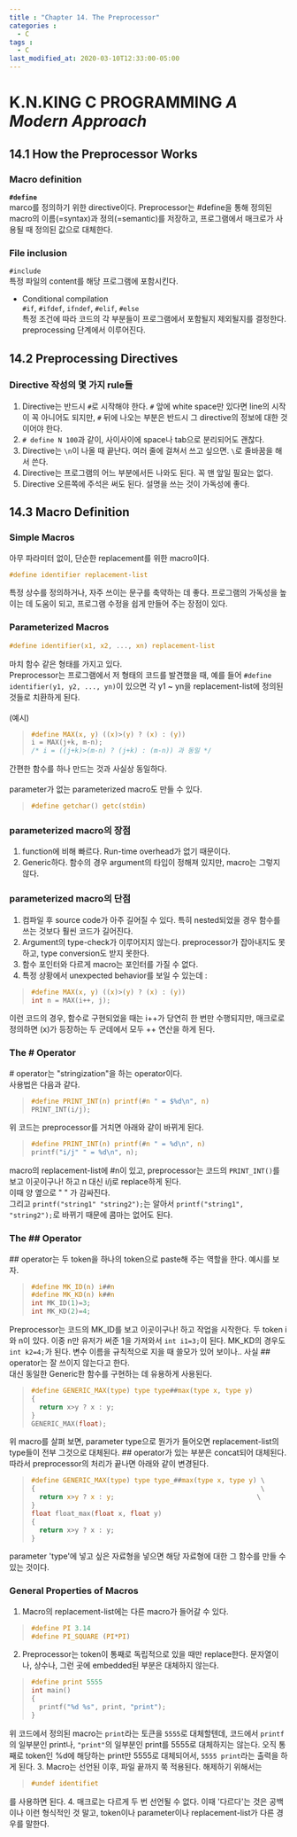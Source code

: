 ```yaml
---
title : "Chapter 14. The Preprocessor"
categories : 
  - C
tags :
  - C
last_modified_at: 2020-03-10T12:33:00-05:00
---
```

# K.N.KING C PROGRAMMING *A Modern Approach*
## 14.1 How the Preprocessor Works
### Macro definition<br />
**```#define```** <br />
marco를 정의하기 위한 directive이다. Preprocessor는 \#define을 통해 정의된 macro의 이름(=syntax)과 정의(=semantic)를 저장하고, 프로그램에서 매크로가 사용될 때 정의된 값으로 대체한다. <br />
### File inclusion<br />
```#include``` <br />
특정 파일의 content를 해당 프로그램에 포함시킨다. <br/>
- Conditional compilation<br />
```#if```, ```#ifdef```, ```ifndef```, ```#elif```, ```#else```<br />
특정 조건에 따라 코드의 각 부분들이 프로그램에서 포함될지 제외될지를 결정한다. preprocessing 단계에서 이루어진다.

## 14.2 Preprocessing Directives
### Directive 작성의 몇 가지 rule들
1. Directive는 반드시 ```#```로 시작해야 한다. ```#``` 앞에 white space만 있다면 line의 시작이 꼭 아니어도 되지만, 
```#``` 뒤에 나오는 부분은 반드시 그 directive의 정보에 대한 것이어야 한다.
2. ```# define N 100```과 같이, 사이사이에 space나 tab으로 분리되어도 괜찮다.
3. Directive는 ```\n```이 나올 때 끝난다. 여러 줄에 걸쳐서 쓰고 싶으면. ```\```로 줄바꿈을 해서 쓴다.
4. Directive는 프로그램의 어느 부분에서든 나와도 된다. 꼭 맨 앞일 필요는 없다.
5. Directive 오른쪽에 주석은 써도 된다. 설명을 쓰는 것이 가독성에 좋다.


## 14.3 Macro Definition
### Simple Macros
아무 파라미터 없이, 단순한 replacement를 위한 macro이다.<br />
``` C
#define identifier replacement-list 
```
특정 상수를 정의하거나, 자주 쓰이는 문구를 축약하는 데 좋다. 프로그램의 가독성을 높이는 데 도움이 되고, 프로그램 수정을 쉽게 만들어 주는 장점이 있다.
### Parameterized Macros
``` C
#define identifier(x1, x2, ..., xn) replacement-list
```
마치 함수 같은 형태를 가지고 있다.<br />
Preprocessor는 프로그램에서 저 형태의 코드를 발견했을 때, 예를 들어 ```#define identifier(y1, y2, ..., yn)```이 있으면 각 y1 ~ yn을 replacement-list에 정의된
것들로 치환하게 된다.<br /><br />
(예시)
> ``` C
> #define MAX(x, y) ((x)>(y) ? (x) : (y))
> i = MAX(j+k, m-n);
> /* i = ((j+k)>(m-n) ? (j+k) : (m-n)) 과 동일 */
> ```

간편한 함수를 하나 만드는 것과 사실상 동일하다. <br /> <br />
parameter가 없는 parameterized macro도 만들 수 있다.
> ``` C
> #define getchar() getc(stdin)
> ```


### parameterized macro의 장점
1. function에 비해 빠르다. Run-time overhead가 없기 때문이다.
2. Generic하다. 함수의 경우 argument의 타입이 정해져 있지만, macro는 그렇지 않다.

### parameterized macro의 단점
1. 컴파일 후 source code가 아주 길어질 수 있다. 특히 nested되었을 경우 함수를 쓰는 것보다 훨씬 코드가 길어진다.
2. Argument의 type-check가 이루어지지 않는다. preprocessor가 잡아내지도 못하고, type conversion도 받지 못한다.
3. 함수 포인터와 다르게 macro는 포인터를 가질 수 없다.
4. 특정 상황에서 unexpected behavior를 보일 수 있는데 :
> ``` C
> #define MAX(x, y) ((x)>(y) ? (x) : (y))
> int n = MAX(i++, j); 
> ```

이런 코드의 경우, 함수로 구현되었을 때는 i++가 당연히 한 번만 수행되지만, 매크로로 정의하면 (x)가 등장하는 두 군데에서 모두 ++ 연산을 하게 된다.<br /> 

### The # Operator
\# operator는 "stringization"을 하는 operator이다.<br />
사용법은 다음과 같다.
>``` C
>#define PRINT_INT(n) printf(#n " = $%d\n", n)
>PRINT_INT(i/j);
>```

위 코드는 preprocessor를 거치면 아래와 같이 바뀌게 된다.
>``` C
>#define PRINT_INT(n) printf(#n " = %d\n", n)
>printf("i/j" " = %d\n", n);
>```

macro의 replacement-list에 #n이 있고, preprocessor는 코드의 ```PRINT_INT()```를 보고 이곳이구나! 하고 n 대신 i/j로 replace하게 된다.<br />
이때 양 옆으로 " " 가 감싸진다.<br />
그리고 ```printf("string1" "string2");```는 알아서 ```printf("string1", "string2");```로 바뀌기 때문에 콤마는 없어도 된다.

### The ## Operator
\## operator는 두 token을 하나의 token으로 paste해 주는 역할을 한다. 예시를 보자.
>``` C
>#define MK_ID(n) i##n
>#define MK_KD(n) k##n
>int MK_ID(1)=3;
>int MK_KD(2)=4;
>```

Preprocessor는 코드의 MK_ID를 보고 이곳이구나! 하고 작업을 시작한다. 두 token i와 n이 있다. 이중 n만 유저가 써준 1을 가져와서 `int i1=3;`이 된다.
MK_KD의 경우도 `int k2=4;`가 된다. 변수 이름을 규칙적으로 지을 때 쓸모가 있어 보이나.. 사실 ## operator는 잘 쓰이지 않는다고 한다.<br />
대신 동일한 Generic한 함수를 구현하는 데 유용하게 사용된다.
>``` C
>#define GENERIC_MAX(type) type type##max(type x, type y) 
>{ 
>   return x>y ? x : y; 
>}
>GENERIC_MAX(float);
>```

위 macro를 살펴 보면, parameter type으로 뭔가가 들어오면 replacement-list의 type들이 전부 그것으로 대체된다. ## operator가 있는 부분은 concat되어 대체된다.<br />
따라서 preprocessor의 처리가 끝나면 아래와 같이 변경된다.
>``` C
>#define GENERIC_MAX(type) type type_##max(type x, type y) \
>{                                                         \
>   return x>y ? x : y;                                    \
>}
>float float_max(float x, float y)
>{
>   return x>y ? x : y;
>}
>```

parameter 'type'에 넣고 싶은 자료형을 넣으면 해당 자료형에 대한 그 함수를 만들 수 있는 것이다.

### General Properties of Macros
1. Macro의  replacement-list에는 다른 macro가 들어갈 수 있다.
>``` C
>#define PI 3.14
>#define PI_SQUARE (PI*PI)
>```

2. Preprocessor는 token이 통째로 독립적으로 있을 때만 replace한다. 문자열이나, 상수나, 그런 곳에 embedded된 부분은 대체하지 않는다.
>``` C
>#define print 5555
>int main()
>{
>   printf("%d %s", print, "print");
>}
>```

위 코드에서 정의된 macro는 `print`라는 토큰을 `5555`로 대체할텐데, 코드에서 `printf`의 일부분인 print나, `"print"`의 일부분인 print를 5555로 대체하지는 않는다. 오직 통째로 token인 %d에 해당하는 print만 5555로 대체되어서, `5555 print`라는 출력을 하게 된다.
3. Macro는 선언된 이후, 파일 끝까지 쭉 적용된다. 해제하기 위해서는
>``` C
>#undef identifiet
>```

를 사용하면 된다.
4. 매크로는 다르게 두 번 선언될 수 없다. 이때 '다르다'는 것은 공백이나 이런 형식적인 것 말고, token이나 parameter이나 replacement-list가 다른 경우를 말한다.
